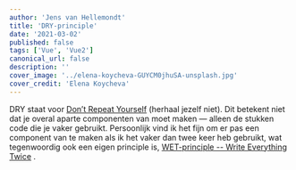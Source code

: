```yaml
---
author: 'Jens van Hellemondt'
title: 'DRY-principle'
date: '2021-03-02' 
published: false
tags: ['Vue', 'Vue2']
canonical_url: false 
description: ''
cover_image: '../elena-koycheva-GUYCM0jhuSA-unsplash.jpg'
cover_credit: 'Elena Koycheva'
---
```


DRY staat voor [Don’t Repeat Yourself](https://en.wikipedia.org/wiki/Don%27t_repeat_yourself) (herhaal jezelf niet). Dit
betekent niet dat je overal aparte componenten van moet maken — alleen de stukken code die je vaker gebruikt.
Persoonlijk vind ik het fijn om er pas een component van te maken als ik het vaker dan twee keer heb gebruikt, wat
tegenwoordig ook een eigen principle
is, [WET-principle -- Write Everything Twice](https://dev.to/wuz/stop-trying-to-be-so-dry-instead-write-everything-twice-wet-5g33)
. 
